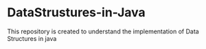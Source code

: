 # DataStrustures-in-Java
This repository is created to understand the implementation of Data Structures in java
